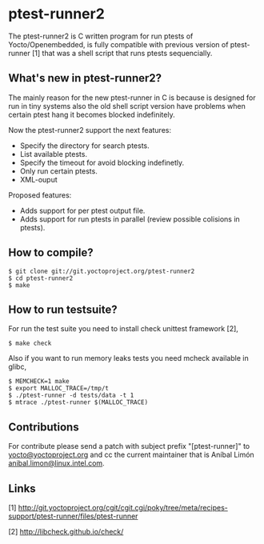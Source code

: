 # ptest-runner2

The ptest-runner2 is C written program for run ptests of Yocto/Openembedded, is fully compatible with previous 
version of ptest-runner [1] that was a shell script that runs ptests sequencially.

## What's new in ptest-runner2?

The mainly reason for the new ptest-runner in C is because is designed for run in tiny systems also the old shell 
script version have problems when certain ptest hang it becomes blocked indefinitely.

Now the ptest-runner2 support the next features:

- Specify the directory for search ptests.
- List available ptests.
- Specify the timeout for avoid blocking indefinetly.
- Only run certain ptests.
- XML-ouput

Proposed features:

- Adds support for per ptest output file.
- Adds support for run ptests in parallel (review possible colisions in ptests).

## How to compile?

```
$ git clone git://git.yoctoproject.org/ptest-runner2
$ cd ptest-runner2
$ make
```

## How to run testsuite?

For run the test suite you need to install check unittest framework [2],

```
$ make check
```

Also if you want to run memory leaks tests you need mcheck available in glibc,

```
$ MEMCHECK=1 make
$ export MALLOC_TRACE=/tmp/t
$ ./ptest-runner -d tests/data -t 1
$ mtrace ./ptest-runner $(MALLOC_TRACE)
```

## Contributions

For contribute please send a patch with subject prefix "[ptest-runner]" to 
yocto@yoctoproject.org and cc the current maintainer that is Aníbal Limón 
<anibal.limon@linux.intel.com>.

## Links

[1] http://git.yoctoproject.org/cgit/cgit.cgi/poky/tree/meta/recipes-support/ptest-runner/files/ptest-runner

[2] http://libcheck.github.io/check/
